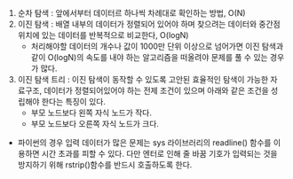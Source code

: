 1. 순차 탐색 : 앞에서부터 데이터르 하나씩 차례대로 확인하는 방법, O(N)
2. 이진 탐색 : 배열 내부의 데이터가 정렬되어 있어야 하며 찾으려는 데이터와 중간점 위치에 있는 데이터를 반복적으로 비교한다, O(logN)
   + 처리해야할 데이터의 개수나 값이 1000만 단위 이상으로 넘어가면 이진 탐색과 같이 O(logN)의 속도를 내야 하는 알고리즘을 떠올려야 문제를 풀 수 있는 경우가 많다.
3. 이진 탐색 트리 : 이진 탐색이 동작할 수 있도록 고안된 효율적인 탐색이 가능한 자료구조, 데이터가 정렬되어있어야 하는 전제 조건이 있으며 아래와 같은 조건을 성립해야 한다는 특징이 있다.
   - 부모 노드보다 왼쪽 자식 노드가 작다.
   - 부모 노드보다 오른쪽 자식 노드가 크다.

+ 파이썬의 경우 입력 데이터가 많은 문제는 sys 라이브러리의 readline() 함수를 이용하면 시간 초과를 피할 수 있다. 
  다만 엔터로 인해 줄 바꿈 기호가 입력되는 것을 방지하기 위해 rstrip()함수를 반드시 호출하도록 한다.
  

